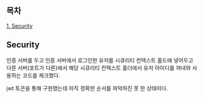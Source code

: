 ## 목차
[1. Security](#security)   

## Security
인증 서버를 두고 인증 서버에서 로그인한 유저를 시큐리티 컨텍스트 홀드에 넣어두고 다른 서버(포트가 다른)에서 해당 시큐리티 컨택스트 홀더에서 유저 아이디를 꺼내와 사용하는 코드를 체크했다.

jwt 토큰을 통해 구현했는데 아직 정확한 순서를 파악하진 못 한 상태이다.